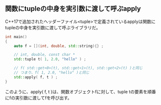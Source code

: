 ## 関数にtupleの中身を実引数に渡して呼ぶapply

C++17で追加されたヘッダーファイル\<tuple\>で定義されているapplyは関数にtupleの中身を実引数に渡して呼ぶライブラリだ。

~~~cpp
int main()
{
    auto f = [](int, double, std::string){} ;

    // int, double, const char *
    std::tuple t( 1, 2.0, "hello" ) ;

    // f( std::get<0>(t), std::get<1>(t), std::get<2>(t) )と同じ
    // つまり、f( 1, 2.0, "hello" )と同じ
    std::apply( f, t ) ;
}
~~~

このように、apply( f, t )は、関数オブジェクトfに対して、tuple tの要素を順番にfの実引数に渡してfを呼び出す。
